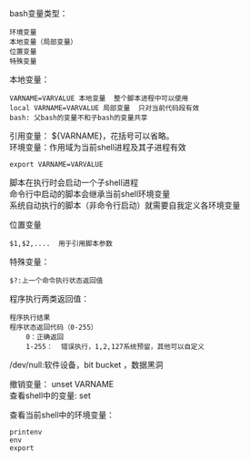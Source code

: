 bash变量类型：

	环境变量  
	本地变量（局部变量）  
	位置变量  
	特殊变量  

本地变量：

	VARNAME=VARVALUE 本地变量  整个脚本进程中可以使用
    local VARNAME=VARVALUE 局部变量  只对当前代码段有效  
	bash: 父bash的变量不和子bash的变量共享  

引用变量： ${VARNAME}，花括号可以省略。  
环境变量：作用域为当前shell进程及其子进程有效  

    export VARNAME=VARVALUE  

脚本在执行时会启动一个子shell进程  
命令行中启动的脚本会继承当前shell环境变量  
系统自动执行的脚本（非命令行启动）就需要自我定义各环境变量  

位置变量  

    $1,$2,....  用于引用脚本参数

特殊变量：  

    $?:上一个命令执行状态返回值  

程序执行两类返回值：

    程序执行结果  
    程序状态返回代码（0-255） 
        0：正确返回  
        1-255：  错误执行，1,2,127系统预留，其他可以自定义  

/dev/null:软件设备，bit bucket ，数据黑洞     

撤销变量：   unset VARNAME   
查看shell中的变量:    set  

查看当前shell中的环境变量：  
    
    printenv
    env
    export
